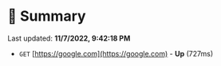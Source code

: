 # 📖 Summary
Last updated: **11/7/2022, 9:42:18 PM**

- `GET` [https://google.com](https://google.com) - **Up** (727ms)
